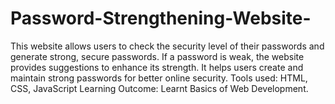 # Password-Strengthening-Website-
This website allows users to check the security level of their passwords and generate strong, secure passwords. If a password is weak, the website provides suggestions to enhance its strength. It helps users create and maintain strong passwords for better online security.
Tools used: HTML, CSS, JavaScript 
Learning Outcome: Learnt Basics of Web Development.
